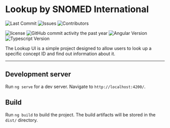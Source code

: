 # Lookup by SNOMED International

![Last Commit](https://img.shields.io/github/last-commit/ihtsdo/lookup-ui/develop)
![Issues](https://img.shields.io/github/issues/ihtsdo/lookup-ui)
![Contributors](https://img.shields.io/github/contributors/ihtsdo/lookup-ui)

![license](https://img.shields.io/badge/License-Apache%202.0-blue.svg)
![GitHub commit activity the past year](https://img.shields.io/github/commit-activity/m/ihtsdo/lookup-ui/develop)
![Angular Version](https://img.shields.io/github/package-json/dependency-version/ihtsdo/lookup-ui/@angular/core)
![Typescript Version](https://img.shields.io/github/package-json/dependency-version/ihtsdo/lookup-ui/dev/typescript)

The Lookup UI is a simple project designed to allow users to look up a specific concept ID and find out information about it.

---

## Development server

Run `ng serve` for a dev server. Navigate to `http://localhost:4200/`.

## Build

Run `ng build` to build the project. The build artifacts will be stored in the `dist/` directory.
